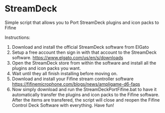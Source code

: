 # StreamDeck
Simple script that allows you to Port StreamDeck plugins and icon packs to Fifine

Instructions:

1. Download and install the official StreamDeck software from ElGato
2. Setup a free account then sign in with that account to the StreamDeck software.
https://www.elgato.com/us/en/s/downloads
3. Open the StreamDeck store from within the software and install all the plugins and icon packs you want.
4. Wait until they all finish installing before moving on.
5. Download and install your Fifine stream controller software
https://fifinemicrophone.com/blogs/news/ampligame-d6-faqs
6. Now simply download and run the StreamDeckPortFifine.bat to have it automatically transfer the plugins
and icon packs to the Fifine software.
After the items are transfered, the script will close and reopen the Fifine Control Deck Software with everything.
Have fun!
